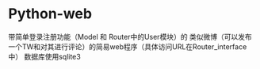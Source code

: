 # Python-web

带简单登录注册功能（Model 和 Router中的User模块）的 类似微博（可以发布一个TW和对其进行评论）的简易web程序（具体访问URL在Router_interface中）
数据库使用sqlite3
